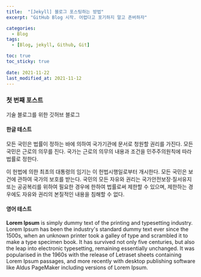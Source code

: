```yaml
---
title:  "[Jekyll] 블로그 포스팅하는 방법"
excerpt: "GitHub Blog 시작. 어렵다고 포기하지 말고 존버하자"

categories:
  - Blog
tags:
  - [Blog, jekyll, Github, Git]

toc: true
toc_sticky: true
 
date: 2021-11-22
last_modified_at: 2021-11-12
---
```


### 첫 번째 포스트

기술 블로그를 위한 깃허브 블로그

#### 한글 테스트

모든 국민은 법률이 정하는 바에 의하여 국가기관에 문서로 청원할 권리를 가진다. 모든 국민은 근로의 의무를 진다. 국가는 근로의 의무의 내용과 조건을 민주주의원칙에 따라 법률로 정한다.

이 헌법에 의한 최초의 대통령의 임기는 이 헌법시행일로부터 개시한다. 모든 국민은 보건에 관하여 국가의 보호를 받는다. 국민의 모든 자유와 권리는 국가안전보장·질서유지 또는 공공복리를 위하여 필요한 경우에 한하여 법률로써 제한할 수 있으며, 제한하는 경우에도 자유와 권리의 본질적인 내용을 침해할 수 없다.

#### 영어 테스트

**Lorem Ipsum** is simply dummy text of the printing and typesetting industry. Lorem Ipsum has been the industry's standard dummy text ever since the 1500s, when an unknown printer took a galley of type and scrambled it to make a type specimen book. It has survived not only five centuries, but also the leap into electronic typesetting, remaining essentially unchanged. It was popularised in the 1960s with the release of Letraset sheets containing Lorem Ipsum passages, and more recently with desktop publishing software like Aldus PageMaker including versions of Lorem Ipsum.